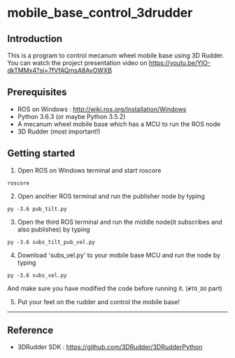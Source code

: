 mobile_base_control_3drudder
============================

## Introduction
This is a program to control mecanum wheel mobile base using 3D Rudder.
You can watch the project presentation video on https://youtu.be/YIO-dkTMMx4?si=7fVfAQmsA8AvOWXB

## Prerequisites
* ROS on Windows : 
http://wiki.ros.org/Installation/Windows
* Python 3.6.3 (or maybe Python 3.5.2)
* A mecanum wheel mobile base which has a MCU to run the ROS node
* 3D Rudder (most important!)


## Getting started
1. Open ROS on Windows terminal and start roscore
```
roscore
```


2. Open another ROS terminal and run the publisher node by typing
```
py -3.6 pub_tilt.py
```


3. Open the third ROS terminal and run the middle node(it subscribes and also publishes) by typing
```
py -3.6 subs_tilt_pub_vel.py
```


4. Download 'subs_vel.py' to your mobile base MCU and run the node by typing
```
py -3.6 subs_vel.py
```
And make sure you have modified the code before running it. (```#TO_DO``` part)



5. Put your feet on the rudder and control the mobile base!


***
## Reference
* 3DRudder SDK : https://github.com/3DRudder/3DRudderPython
